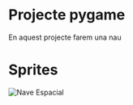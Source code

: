 # Projecte pygame

En aquest projecte farem una nau

# Sprites

![Nave Espacial](nave_espacial.avif)
